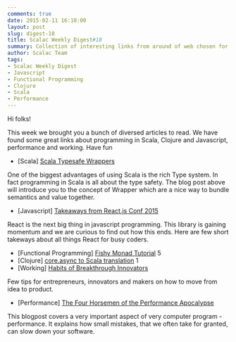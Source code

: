 ```yaml
---
comments: true
date: 2015-02-11 16:10:00
layout: post
slug: digest-18
title: Scalac Weekly Digest#18
summary: Collection of interesting links from around of web chosen for you by Scalac team
author: Scalac Team
tags:
- Scalac Weekly Digest
- Javascript
- Functional Programming
- Clojure
- Scala
- Performance
---
```


Hi folks!

This week we brought you a bunch of diversed articles to read. We have found some great links about programming in Scala, Clojure and Javascript, performance and working. Have fun

* \[Scala\] [Scala Typesafe Wrappers ](https://workday.github.io/scala/2015/02/05/scala-typesafe-wrappers/) 

One of the biggest advantages of using Scala is the rich Type system. In fact programming in Scala is all about the type safety. The blog post above will introduce you to the concept of Wrapper which are a nice way to bundle semantics and value together.

* \[Javascript\] [Takeaways from React.js Conf 2015](http://kevinold.com/2015/01/31/takeaways-from-reactjs-conf-2015.html)

React is the next big thing in javascript programming. This library is gaining momentum and we are curious to find out how this ends. Here are few short takeways about all things React for busy coders.

* \[Functional Programming\] [Fishy Monad Tutorial](https://maciejpirog.github.io/fishy/) 5
* \[Clojure\] [core.async to Scala translation](http://blog.podsnap.com/scasync.html) 1
* \[Working\] [Habits of Breakthrough Innovators](https://medium.com/@amyjokim/5-habits-of-breakthrough-innovators-a21f04d05c56)

Few tips for entrepreneurs, innovators and makers on how to move from idea to product.

* \[Performance\] [The Four Horsemen of the Performance Apocalypse ](http://hacksoflife.blogspot.com/2015/01/the-four-horsemen-of-performance.html) 

This blogpost covers a very important aspect of very computer program - performance. It explains how small mistakes, that we often take for granted, can slow down your software.

